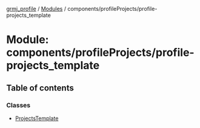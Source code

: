 [grmj_profile](../README.md) / [Modules](../modules.md) / components/profileProjects/profile-projects\_template

# Module: components/profileProjects/profile-projects\_template

## Table of contents

### Classes

- [ProjectsTemplate](../classes/components_profileProjects_profile_projects_template.ProjectsTemplate.md)
